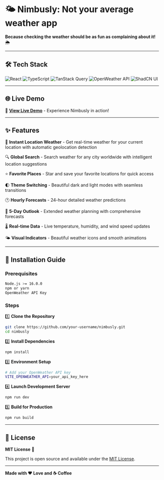 # 🌤️ Nimbusly: Not your average weather app

**Because checking the weather should be as fun as complaining about it!** 🌦️

---

## 🛠️ **Tech Stack**

![React](https://img.shields.io/badge/React_+_Vite-20232A?style=for-the-badge&logo=react&logoColor=61DAFB)
![TypeScript](https://img.shields.io/badge/TypeScript-007ACC?style=for-the-badge&logo=typescript&logoColor=white)
![TanStack Query](https://img.shields.io/badge/TanStack_Query-FF4154?style=for-the-badge&logo=react-query&logoColor=white)
![OpenWeather API](https://img.shields.io/badge/OpenWeather_API-FFA500?style=for-the-badge&logo=openweathermap&logoColor=white)
![ShadCN UI](https://img.shields.io/badge/ShadCN_UI-000000?style=for-the-badge&logo=shadcnui&logoColor=white)

---

## 🌐 **Live Demo**

🚀 **[View Live Demo](https://nimbusly.vercel.app/)** - Experience Nimbusly in action!

---

## ✨ **Features**

🎯 **Instant Location Weather** - Get real-time weather for your current location with automatic geolocation detection

🔍 **Global Search** - Search weather for any city worldwide with intelligent location suggestions

⭐ **Favorite Places** - Star and save your favorite locations for quick access

🌓 **Theme Switching** - Beautiful dark and light modes with seamless transitions

🕐 **Hourly Forecasts** - 24-hour detailed weather predictions

📅 **5-Day Outlook** - Extended weather planning with comprehensive forecasts

🌡️ **Real-time Data** - Live temperature, humidity, and wind speed updates

🌤️ **Visual Indicators** - Beautiful weather icons and smooth animations

---

## 🚀 **Installation Guide**

### **Prerequisites**
```bash
Node.js >= 16.0.0
npm or yarn
OpenWeather API Key
```

### **Steps**

1️⃣ **Clone the Repository**
```bash
git clone https://github.com/your-username/nimbusly.git
cd nimbusly
```

2️⃣ **Install Dependencies**
```bash
npm install
```

3️⃣ **Environment Setup**
```bash
# Add your OpenWeather API key
VITE_OPENWEATHER_API=your_api_key_here
```

4️⃣ **Launch Development Server**
```bash
npm run dev
```

5️⃣ **Build for Production**
```bash
npm run build
```
---

## 📜 **License**

**MIT License** 📄

This project is open source and available under the [MIT License](LICENSE).

---
**Made with ❤️ Love and ☕ Coffee**

